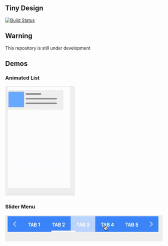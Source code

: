 ## Tiny Design
[![Build Status](https://travis-ci.org/wangdicoder/tiny-ui.svg?branch=master)](https://travis-ci.org/wangdicoder/tiny-ui)

## Warning

This repository is still under development

## Demos

### Animated List
<img src="https://github.com/tiny-design/tiny-design/raw/master/screenshots/list/animated-list.gif" alt="Animated List" width="223" height="351"/>

### Slider Menu
<img src="https://github.com/tiny-design/tiny-design/raw/master/screenshots/slider-menu/slider-menu.gif" alt="Slider Menu" width="544" height="84"/>